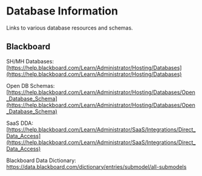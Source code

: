 # Database Information

Links to various database resources and schemas. 

## Blackboard

SH/MH Databases: [https://help.blackboard.com/Learn/Administrator/Hosting/Databases](https://help.blackboard.com/Learn/Administrator/Hosting/Databases)

Open DB Schemas: [https://help.blackboard.com/Learn/Administrator/Hosting/Databases/Open_Database_Schema](https://help.blackboard.com/Learn/Administrator/Hosting/Databases/Open_Database_Schema)

SaaS DDA: [https://help.blackboard.com/Learn/Administrator/SaaS/Integrations/Direct_Data_Access](https://help.blackboard.com/Learn/Administrator/SaaS/Integrations/Direct_Data_Access)

Blackboard Data Dictionary: https://data.blackboard.com/dictionary/entries/submodel/all-submodels
